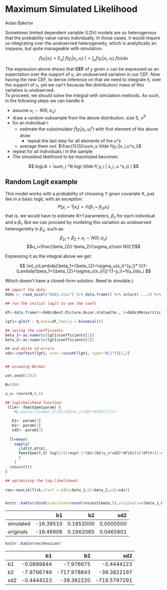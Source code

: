 Maximum Simulated Likelihood
================
Aslan Bakirov

Sometimes limited dependent variable (LDV) models are so heterogenous
that the probability value varies individually. In those cases, it would
require us integrating over the unobserved heterogeneity, which is
analytically an impasse, but quite manageable with simulation:

$$f(y_i|x_i)= E_u[~f(y_i|x_i,u_i)~] = \int_uf(y_i|x_i,u_i)~f(u)du$$

The expression above shows that **CEF** of y given x can be expressed as
an expectation over the support of *u*, an unobserved variation in our
CEF. Now having the new CEF, to derive inference on that we need to
integrate it, over the support of *u*, yet we can’t because the
distribution/ mass of this variation is unobserved.  
To proceed, we should solve the integral with simulation methods. As
such, in the following steps we can handle it:

-   assume $u_i \sim N(0,\sigma_u)$  
-   draw a random subsample from the above distribution, size S, $u^S$  
-   for an individual $i$:
    -   estimate the subsimulator $\tilde f(y_i|x_i,u^s_i)$ with first
        element of the above draw
        -   repeat the last step for all elements of the *u^s*
    -   average them out: $\frac{1}{S}\sum_s \tilde f(y_i|x_i,u^s_i)$  
-   repeat for all individuals $i$ in the sample  
-   The simulated likelihood to be maximized becomes:

$$ logLik = \sum_i ^N log( \tilde f( y_i | x_i, u ^s_i) ) $$

## Random Logit example

This model works with a probability of choosing Y given covariate X,
just like in a basic logit, with an exception:
$$P[y_i=1|x_i]=\Lambda(\beta_1+\beta_{2i}x_i)$$ that is, we would have
to estimate *N+1* parameters, $\beta_2$ for each individual and a
$\beta_1$. But we can proceed by modeling this variation as unobserved
heterogeneity in $\beta_2$, such as:  
$$\beta_{2i}=\beta_2+u_i\sim N(0,\sigma_u)$$
$$u_i=\frac{\beta_{2i}-\beta_2}{\sigma_u}\sim N(0,1)$$

Expressing it as the integral above we get:

$$ \int_u\Lambda(\beta_1+(\beta_{2}+\sigma_u)x_i)^{y_i}* 
\\{1-\Lambda(\beta_1+(\beta_{2}+\sigma_u)x_i)\\}^{1-y_i}~f(u_i)du_i $$

Which doesn’t have a closed-form solution. Need to simulate.(

``` r
## import the data
Odds <- read_excel("Odds.xlsx") %>% data.frame() %>% select(-...3) %>% filter(Year>2007) 

## run the initial logit to see the coefs

df<-data.frame(Y=Odds$Best.Picture.Oscar.statuette., X=Odds$Metacritic,sllik=as.numeric(length(Odds)))

lgt1<-glm(Y ~ X,data=df,family = binomial())

## saving the coefficients
beta_1<-as.numeric(lgt1$coefficients[1])
beta_2<-as.numeric(lgt1$coefficients[2])

## and white sd errors
sds<-coeftest(lgt1, vcov.=vcovHC(lgt1, type="HC1"))[2,2]


## assuming Normal

set.seed(1701)

N=1000

u_s= rnorm(N,0,1)

## loglikelihood function:  
 llik<- function(param) {
    #p_win=1/(1+exp(-1*(b1+(b2+u_s*sd2)*df$X[i])))

   b1<- param[1]
   b2<- param[2]
   sd2<- param[3]
   
  ll=mean(
    sapply(
      c(df$Y,df$X),
      function(Y,X) log(1/(1+exp(-1*(b1+(b2+u_s*sd2)*df$X))))*df$Y+(1-df$Y)*log(1-1/(1+exp(-1*(b1+(b2+u_s*sd2)*df$X))))
      )
    )
  return(ll)
}

## optimizing the log-likelihood:  
 
res<-maxLik(llik,start = c(b1=beta_1,b2=beta_2,sd2=sds))


knitr::kable(rbind(simulated=round(res$estimate,5),originals=c(beta_1,beta_2,sds)),row.names = TRUE)
```

|           |        b1 |        b2 |       sd2 |
|:----------|----------:|----------:|----------:|
| simulated | -16.39510 | 0.1652000 | 0.0000500 |
| originals | -16.46906 | 0.1662065 | 0.0465801 |

``` r
knitr::kable(res$hessian)
```

|     |         b1 |          b2 |          sd2 |
|:----|-----------:|------------:|-------------:|
| b1  | -0.0889844 |   -7.976675 |   -0.4444223 |
| b2  | -7.9766749 | -717.978843 |  -39.3822197 |
| sd2 | -0.4444223 |  -39.382220 | -719.5797291 |
